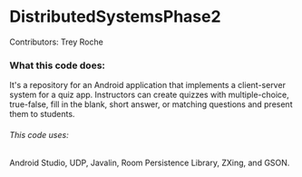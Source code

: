 # DistributedSystemsPhase2
Contributors: Trey Roche

### What this code does:
It's a repository for an Android application that implements a client-server system for a quiz app. Instructors can create quizzes with multiple-choice, true-false, fill in the blank, short answer, or matching questions and present them to students. 

###### This code uses:
Android Studio, UDP, Javalin, Room Persistence Library, ZXing, and GSON.
